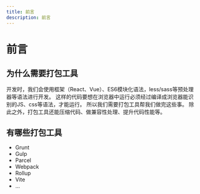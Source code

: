 ```yaml
---
title: 前言
description: 前言
---
```


# 前言

## 为什么需要打包工具

开发时，我们会使用框架（React、Vue）、ES6模块化语法，less/sass等预处理器等语法进行开发。
这样的代码要想在浏览器中运行必须经过编译成浏览器能识别的JS、css等语法，才能运行。
所以我们需要打包工具帮我们做完这些事。
除此之外，打包工具还能压缩代码、做兼容性处理、提升代码性能等。

## 有哪些打包工具
- Grunt
- Gulp
- Parcel
- Webpack
- Rollup
- Vite
- ...

